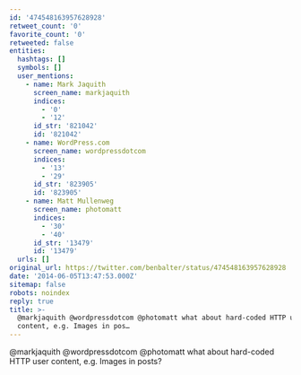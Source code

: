 ```yaml
---
id: '474548163957628928'
retweet_count: '0'
favorite_count: '0'
retweeted: false
entities:
  hashtags: []
  symbols: []
  user_mentions:
    - name: Mark Jaquith
      screen_name: markjaquith
      indices:
        - '0'
        - '12'
      id_str: '821042'
      id: '821042'
    - name: WordPress.com
      screen_name: wordpressdotcom
      indices:
        - '13'
        - '29'
      id_str: '823905'
      id: '823905'
    - name: Matt Mullenweg
      screen_name: photomatt
      indices:
        - '30'
        - '40'
      id_str: '13479'
      id: '13479'
  urls: []
original_url: https://twitter.com/benbalter/status/474548163957628928
date: '2014-06-05T13:47:53.000Z'
sitemap: false
robots: noindex
reply: true
title: >-
  @markjaquith @wordpressdotcom @photomatt what about hard-coded HTTP user
  content, e.g. Images in pos…
---
```


@markjaquith @wordpressdotcom @photomatt what about hard-coded HTTP user content, e.g. Images in posts?